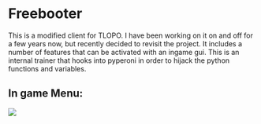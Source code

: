 <h1>Freebooter</h1>
<p>This is a modified client for TLOPO. I have been working on it on and off for a few years now, but recently decided to revisit the project. It includes a number of features that can be activated with an ingame gui. This is an internal trainer that hooks into pyperoni in order to hijack the python functions and variables.</p>


<h2>In game Menu:</h2>
<img src='https://github.com/user-attachments/assets/e57e9532-8848-4d1a-b5e4-bf020c68a72e)'/>
